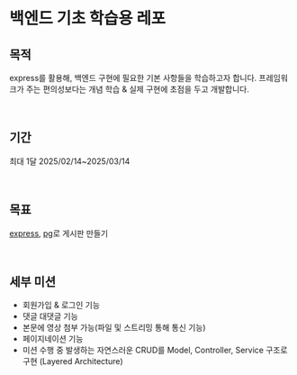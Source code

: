 # 백엔드 기초 학습용 레포

## 목적

express를 활용해, 백엔드 구현에 필요한 기본 사항들을 학습하고자 합니다. 프레임워크가 주는 편의성보다는 개념 학습 & 실제 구현에 초점을 두고 개발합니다.

<br/>

## 기간

최대 1달 2025/02/14~2025/03/14

<br/>

## 목표

[express](https://expressjs.com/), [pg](https://node-postgres.com/)로 게시판 만들기

<br/>

## 세부 미션

- 회원가입 & 로그인 기능
- 댓글 대댓글 기능
- 본문에 영상 첨부 가능(파일 및 스트리밍 통해 통신 기능)
- 페이지네이션 기능
- 미션 수행 중 발생하는 자연스러운 CRUD를 Model, Controller, Service 구조로 구현 (Layered Architecture)
